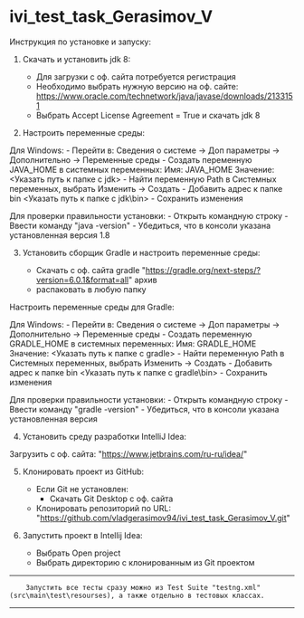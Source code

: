 # ivi_test_task_Gerasimov_V

Инструкция по установке и запуску:

1. Скачать и установить jdk 8:

	* Для загрузки с оф. сайта потребуется регистрация
	- Необходимо выбрать нужную версию на оф. сайте: https://www.oracle.com/technetwork/java/javase/downloads/2133151
	- Выбрать Accept License Agreement = True и скачать jdk 8

2. Настроить переменные среды:

Для Windows:
	- Перейти в: Сведения о системе -> Доп параметры -> Дополнительно -> Переменные среды
	- Создать переменную JAVA_HOME в системных переменных:
		Имя: JAVA_HOME 
		Значение: <Указать путь к папке с jdk>
	- Найти переменную Path в Системных переменных, выбрать Изменить -> Создать
	- Добавить адрес к папке bin <Указать путь к папке с jdk\bin>
	- Сохранить изменения

Для проверки правильности установки:
	- Открыть командную строку
	- Ввести команду "java -version"
	- Убедиться, что в консоли указана установленная версия 1.8

3. Установить сборщик Gradle и настроить переменные среды:

	- Скачать с оф. сайта gradle "https://gradle.org/next-steps/?version=6.0.1&format=all" архив
	- распаковать в любую папку


Настроить переменные среды для Gradle:

Для Windows:
	- Перейти в: Сведения о системе -> Доп параметры -> Дополнительно -> Переменные среды
	- Создать переменную GRADLE_HOME в системных переменных:
		Имя: GRADLE_HOME 
		Значение: <Указать путь к папке с gradle>
	- Найти переменную Path в Системных переменных, выбрать Изменить -> Создать 
	- Добавить адрес к папке bin <Указать путь к папке с gradle\bin>
	- Сохранить изменения

Для проверки правильности установки:
	- Открыть командную строку
	- Ввести команду "gradle -version"
	- Убедиться, что в консоли указана установленная версия

4. Установить среду разработки IntelliJ Idea:

Загрузить с оф. сайта: "https://www.jetbrains.com/ru-ru/idea/"

5. Клонировать проект из GitHub:

	- Если Git не установлен:
		- Скачать Git Desktop с оф. сайта
	- Клонировать репозиторий по URL: "https://github.com/vladgerasimov94/ivi_test_task_Gerasimov_V.git"

6. Запустить проект в Intellij Idea:
	- Выбрать Open project
	- Выбрать директорию с клонированным из Git проектом

----------------------------------------------------------------------------------------------------------------------------------
		Запустить все тесты сразу можно из Test Suite "testng.xml" (src\main\test\resourses), а также отдельно в тестовых классах.
----------------------------------------------------------------------------------------------------------------------------------
